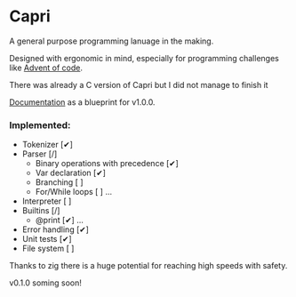 # Capri
A general purpose programming lanuage in the making.

Designed with ergonomic in mind, especially for programming challenges like [Advent of code](https://adventofcode.com/).

There was already a C version of Capri but I did not manage to finish it

[Documentation](./DOCS.md) as a blueprint for v1.0.0.

### Implemented:
- Tokenizer [✔]
- Parser [/]
    - Binary operations with precedence [✔]
    - Var declaration [✔]
    - Branching [ ]
    - For/While loops [ ]
    ...
- Interpreter [ ]
- Builtins [/]
    - @print [✔]
    ...
- Error handling [✔]
- Unit tests [✔]
- File system [ ]

Thanks to zig there is a huge potential for reaching high speeds with safety.

v0.1.0 soming soon!
